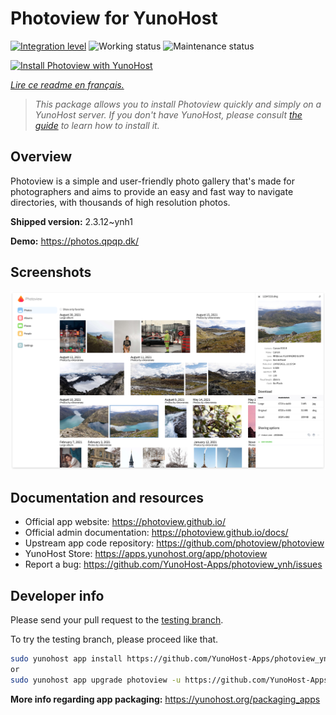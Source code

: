 <!--
N.B.: This README was automatically generated by https://github.com/YunoHost/apps/tree/master/tools/README-generator
It shall NOT be edited by hand.
-->

# Photoview for YunoHost

[![Integration level](https://dash.yunohost.org/integration/photoview.svg)](https://dash.yunohost.org/appci/app/photoview) ![Working status](https://ci-apps.yunohost.org/ci/badges/photoview.status.svg) ![Maintenance status](https://ci-apps.yunohost.org/ci/badges/photoview.maintain.svg)

[![Install Photoview with YunoHost](https://install-app.yunohost.org/install-with-yunohost.svg)](https://install-app.yunohost.org/?app=photoview)

*[Lire ce readme en français.](./README_fr.md)*

> *This package allows you to install Photoview quickly and simply on a YunoHost server.
If you don't have YunoHost, please consult [the guide](https://yunohost.org/#/install) to learn how to install it.*

## Overview

Photoview is a simple and user-friendly photo gallery that's made for photographers and aims to provide an easy and fast way to navigate directories, with thousands of high resolution photos.


**Shipped version:** 2.3.12~ynh1

**Demo:** https://photos.qpqp.dk/

## Screenshots

![Screenshot of Photoview](./doc/screenshots/screenshot1.png)

## Documentation and resources

* Official app website: <https://photoview.github.io/>
* Official admin documentation: <https://photoview.github.io/docs/>
* Upstream app code repository: <https://github.com/photoview/photoview>
* YunoHost Store: <https://apps.yunohost.org/app/photoview>
* Report a bug: <https://github.com/YunoHost-Apps/photoview_ynh/issues>

## Developer info

Please send your pull request to the [testing branch](https://github.com/YunoHost-Apps/photoview_ynh/tree/testing).

To try the testing branch, please proceed like that.

``` bash
sudo yunohost app install https://github.com/YunoHost-Apps/photoview_ynh/tree/testing --debug
or
sudo yunohost app upgrade photoview -u https://github.com/YunoHost-Apps/photoview_ynh/tree/testing --debug
```

**More info regarding app packaging:** <https://yunohost.org/packaging_apps>
